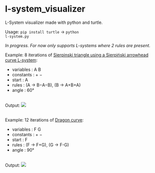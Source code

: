 # l-system_visualizer
L-System visualizer made with python and turtle.

Usage:
<code>pip install turtle</code> ->
<code>python l-system.py</code>


<i>In progress. For now only supports L-systems where 2 rules are present.</i>

Example: 8 iterations of <a target="blank" href="https://en.wikipedia.org/wiki/Sierpi%C5%84ski_triangle">Sierpinski triangle using a Sierpiński arrowhead curve L-system</a>:
   - variables : A B
   - constants : + −
   - start  : A
   - rules  : (A → B−A−B), (B → A+B+A)
   - angle  : 60°
</br>    
Output:
<img src="https://user-images.githubusercontent.com/66220187/219710032-ff1c0ddc-af39-45ba-986f-2150d339da10.png"></img>
</br></br>

Example: 12 iterations of <a target="blank" href="https://en.wikipedia.org/wiki/Dragon_curve">Dragon curve</a>:
   - variables : F G
   - constants : + −
   - start  : F
   - rules  : (F → F+G), (G → F-G)
   - angle  : 90°
</br>    
Output:
<img src="https://user-images.githubusercontent.com/66220187/219822216-3acc630b-1c6b-4301-9220-afe6bcf37ffb.png"></img>
